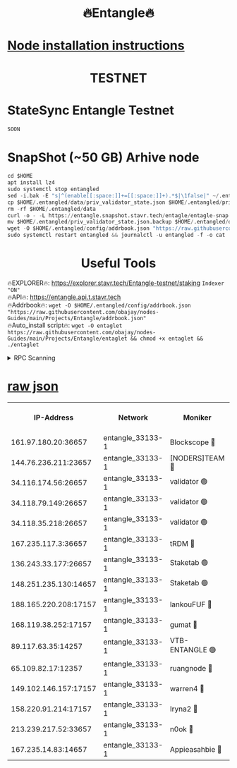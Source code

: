 <h1 align="center"> 🔥Entangle🔥</h1>

[Node installation instructions](https://github.com/obajay/nodes-Guides/tree/main/Projects/Entangle)
=

<h1 align="center"> TESTNET</h1>

# StateSync Entangle Testnet
```python
SOON
```
# SnapShot (~50 GB) Arhive node
```python
cd $HOME
apt install lz4
sudo systemctl stop entangled
sed -i.bak -E "s|^(enable[[:space:]]+=[[:space:]]+).*$|\1false|" ~/.entangled/config/config.toml
cp $HOME/.entangled/data/priv_validator_state.json $HOME/.entangled/priv_validator_state.json.backup
rm -rf $HOME/.entangled/data
curl -o - -L https://entangle.snapshot.stavr.tech/entagle/entagle-snap.tar.lz4 | lz4 -c -d - | tar -x -C $HOME/.entangled --strip-components 2
mv $HOME/.entangled/priv_validator_state.json.backup $HOME/.entangled/data/priv_validator_state.json
wget -O $HOME/.entangled/config/addrbook.json "https://raw.githubusercontent.com/obajay/nodes-Guides/main/Projects/Entangle/addrbook.json"
sudo systemctl restart entangled && journalctl -u entangled -f -o cat
```
 <h1 align="center"> Useful Tools</h1>
 
🔥EXPLORER🔥: https://explorer.stavr.tech/Entangle-testnet/staking        `Indexer "ON"` \
🔥API🔥:      https://entangle.api.t.stavr.tech \
🔥Addrbook🔥: ```wget -O $HOME/.entangled/config/addrbook.json "https://raw.githubusercontent.com/obajay/nodes-Guides/main/Projects/Entangle/addrbook.json"``` \
🔥Auto_install script🔥:  `wget -O entaglet https://raw.githubusercontent.com/obajay/nodes-Guides/main/Projects/Entangle/entaglet && chmod +x entaglet && ./entaglet`


<details>
<summary>RPC Scanning</summary>

<h2 align="center"> We scan nodes in real time every 4 hours. And we provide the final result of RPC endpoints.
We cannot influence the operation of these nodes in any way. </h2>


```python
If Voting Power is higher than 0 --> then the Node is a validator of the network and may be subject to attack and be a potential threat to the chain.
```
```python
We marked such validators with a red symbol
```

</details>

[raw json](https://rpc-check.entangt.stavr.tech/entangt/rpc-entangt-result.json)
=


<table><tr><th>IP-Address</th><th>Network</th><th>Moniker</th><th>Latest Block Height</th><th>Earliest Block Height</th><th>Catching Up</th><th>Tx Index</th><th>Voting Power</th><th>Scan Time</th></tr><tr><td>161.97.180.20:36657</td><td>entangle_33133-1</td><td>Blockscope 🔴</td><td>1724346</td><td>1</td><td>False</td><td>off</td><td>259586473635098</td><td>2024-01-17T03:40:36.200266648UTC</td></tr><tr><td>144.76.236.211:23657</td><td>entangle_33133-1</td><td>[NODERS]TEAM 🔴</td><td>1724348</td><td>1</td><td>False</td><td>off</td><td>47049700500000000</td><td>2024-01-17T03:40:48.432891579UTC</td></tr><tr><td>34.116.174.56:26657</td><td>entangle_33133-1</td><td>validator 🟢</td><td>1724349</td><td>1</td><td>False</td><td>on</td><td>0</td><td>2024-01-17T03:40:55.224106614UTC</td></tr><tr><td>34.118.79.149:26657</td><td>entangle_33133-1</td><td>validator 🟢</td><td>1724349</td><td>1</td><td>False</td><td>on</td><td>0</td><td>2024-01-17T03:40:55.853489160UTC</td></tr><tr><td>34.118.35.218:26657</td><td>entangle_33133-1</td><td>validator 🟢</td><td>1724350</td><td>1</td><td>False</td><td>on</td><td>0</td><td>2024-01-17T03:40:56.905686193UTC</td></tr><tr><td>167.235.117.3:36657</td><td>entangle_33133-1</td><td>tRDM 🔴</td><td>1724350</td><td>1</td><td>False</td><td>on</td><td>156936948832723</td><td>2024-01-17T03:40:57.292652887UTC</td></tr><tr><td>136.243.33.177:26657</td><td>entangle_33133-1</td><td>Staketab 🟢</td><td>1724349</td><td>660001</td><td>False</td><td>on</td><td>0</td><td>2024-01-17T03:40:50.720118118UTC</td></tr><tr><td>148.251.235.130:14657</td><td>entangle_33133-1</td><td>Staketab 🟢</td><td>1724346</td><td>660801</td><td>False</td><td>on</td><td>0</td><td>2024-01-17T03:40:35.894743959UTC</td></tr><tr><td>188.165.220.208:17157</td><td>entangle_33133-1</td><td>lankouFUF 🔴</td><td>1724347</td><td>725001</td><td>False</td><td>on</td><td>180899900000002</td><td>2024-01-17T03:40:41.318222567UTC</td></tr><tr><td>168.119.38.252:17157</td><td>entangle_33133-1</td><td>gumat 🔴</td><td>1724347</td><td>962001</td><td>False</td><td>on</td><td>314013548351851</td><td>2024-01-17T03:40:41.019384725UTC</td></tr><tr><td>89.117.63.35:14257</td><td>entangle_33133-1</td><td>VTB-ENTANGLE 🟢</td><td>1724348</td><td>1162001</td><td>False</td><td>off</td><td>0</td><td>2024-01-17T03:40:45.763082613UTC</td></tr><tr><td>65.109.82.17:12357</td><td>entangle_33133-1</td><td>ruangnode 🔴</td><td>1724347</td><td>1312001</td><td>False</td><td>off</td><td>320450335362747</td><td>2024-01-17T03:40:36.612094894UTC</td></tr><tr><td>149.102.146.157:17157</td><td>entangle_33133-1</td><td>warren4 🔴</td><td>1724348</td><td>1436001</td><td>False</td><td>on</td><td>454417023854259</td><td>2024-01-17T03:40:48.202872580UTC</td></tr><tr><td>158.220.91.214:17157</td><td>entangle_33133-1</td><td>Iryna2 🔴</td><td>1724349</td><td>1440001</td><td>False</td><td>on</td><td>278277208343724</td><td>2024-01-17T03:40:56.172001063UTC</td></tr><tr><td>213.239.217.52:33657</td><td>entangle_33133-1</td><td>n0ok 🔴</td><td>1724349</td><td>1624349</td><td>False</td><td>off</td><td>46574292273662988</td><td>2024-01-17T03:40:55.458101113UTC</td></tr><tr><td>167.235.14.83:14657</td><td>entangle_33133-1</td><td>Appieasahbie 🔴</td><td>1724349</td><td>1716001</td><td>False</td><td>on</td><td>44123121801989996</td><td>2024-01-17T03:40:56.470504769UTC</td></tr></table>

